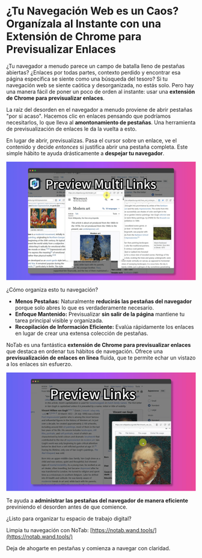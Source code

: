 # ¿Tu Navegación Web es un Caos? Organízala al Instante con una Extensión de Chrome para Previsualizar Enlaces

¿Tu navegador a menudo parece un campo de batalla lleno de pestañas abiertas? ¿Enlaces por todas partes, contexto perdido y encontrar esa página específica se siente como una búsqueda del tesoro? Si tu navegación web se siente caótica y desorganizada, no estás solo. Pero hay una manera fácil de poner un poco de orden al instante: usar una **extensión de Chrome para previsualizar enlaces**.

La raíz del desorden en el navegador a menudo proviene de abrir pestañas "por si acaso". Hacemos clic en enlaces pensando que podríamos necesitarlos, lo que lleva al **amontonamiento de pestañas**. Una herramienta de previsualización de enlaces le da la vuelta a esto.

En lugar de abrir, previsualizas. Pasa el cursor sobre un enlace, ve el contenido y decide *entonces* si justifica abrir una pestaña completa. Este simple hábito te ayuda drásticamente a **despejar tu navegador**.

![Navegación limpia con previsualización de enlaces](../images/notab1.png)

¿Cómo organiza esto tu navegación?
*   **Menos Pestañas:** Naturalmente **reducirás las pestañas del navegador** porque solo abres lo que es verdaderamente necesario.
*   **Enfoque Mantenido:** Previsualizar **sin salir de la página** mantiene tu tarea principal visible y organizada.
*   **Recopilación de Información Eficiente:** Evalúa rápidamente los enlaces en lugar de crear una extensa colección de pestañas.

NoTab es una fantástica **extensión de Chrome para previsualizar enlaces** que destaca en ordenar tus hábitos de navegación. Ofrece una **previsualización de enlaces en línea** fluida, que te permite echar un vistazo a los enlaces sin esfuerzo.

![Interfaz de NoTab para la organización](../images/notab2.png)

Te ayuda a **administrar las pestañas del navegador de manera eficiente** previniendo el desorden antes de que comience.

¿Listo para organizar tu espacio de trabajo digital?

Limpia tu navegación con NoTab: [https://notab.wand.tools/](https://notab.wand.tools/)

Deja de ahogarte en pestañas y comienza a navegar con claridad.
